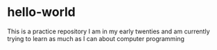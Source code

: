 # hello-world
This is a practice repository
I am in my early twenties and am currently trying to learn as much as I can about computer programming
